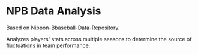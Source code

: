 # NPB Data Analysis

Based on [Nippon-Bbaseball-Data-Repository](https://github.com/armstjc/Nippon-Baseball-Data-Repository).

Analyzes players' stats across multiple seasons to determine the source of fluctuations in team performance.
